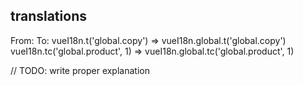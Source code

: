 ## translations
From:                                          To:
vueI18n.t('global.copy')          =>           vueI18n.global.t('global.copy')
vueI18n.tc('global.product', 1)   =>           vueI18n.global.tc('global.product', 1)


  // TODO: write proper explanation